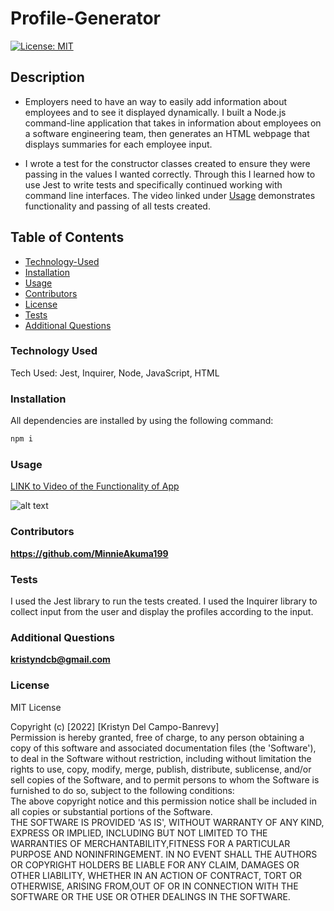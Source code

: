 # Profile-Generator

[![License: MIT](https://img.shields.io/badge/License-MIT-yellow.svg)](https://opensource.org/licenses/MIT)

## Description

- Employers need to have an way to easily add information about employees and to see it displayed dynamically. I built a Node.js command-line application that takes in information about employees on a software engineering team, then generates an HTML webpage that displays summaries for each employee input.

- I wrote a test for the constructor classes created to ensure they were passing in the values I wanted correctly. Through this I learned how to use Jest to write tests and specifically continued working with command line interfaces. The video linked under [Usage](#usage) demonstrates functionality and passing of all tests created.

## Table of Contents

- [Technology-Used](#technology-used)
- [Installation](#installation)
- [Usage](#usage)
- [Contributors](#contributors)
- [License](#license)
- [Tests](#tests)
- [Additional Questions](#additional-questions)

### Technology Used

Tech Used: Jest, Inquirer, Node, JavaScript, HTML

### Installation

All dependencies are installed by using the following command:

```md
npm i
```

### Usage

[LINK to Video of the Functionality of App](https://drive.google.com/file/d/1gL9vhOhiQ5rNkwI0tRZSJDoYo8MrgvMS/view)

![alt text](/Profile-Generator/assets/screencastify.gif)

### Contributors

**https://github.com/MinnieAkuma199**

### Tests

I used the Jest library to run the tests created. I used the Inquirer library to collect input from the user and display the profiles according to the input.

### Additional Questions

**kristyndcb@gmail.com**

### License

MIT License

Copyright (c) [2022] [Kristyn Del Campo-Banrevy]<br /> Permission is hereby granted, free of charge, to any person obtaining a copy of this software and associated documentation files (the 'Software'), to deal in the Software without restriction, including without limitation the rights to use, copy, modify, merge, publish, distribute, sublicense, and/or sell copies of the Software, and to permit persons to whom the Software is furnished to do so, subject to the following conditions:<br />The above copyright notice and this permission notice shall be included in all copies or substantial portions of the Software.<br />THE SOFTWARE IS PROVIDED 'AS IS', WITHOUT WARRANTY OF ANY KIND, EXPRESS OR IMPLIED, INCLUDING BUT NOT LIMITED TO THE WARRANTIES OF MERCHANTABILITY,FITNESS FOR A PARTICULAR PURPOSE AND NONINFRINGEMENT. IN NO EVENT SHALL THE AUTHORS OR COPYRIGHT HOLDERS BE LIABLE FOR ANY CLAIM, DAMAGES OR OTHER LIABILITY, WHETHER IN AN ACTION OF CONTRACT, TORT OR OTHERWISE, ARISING FROM,OUT OF OR IN CONNECTION WITH THE SOFTWARE OR THE USE OR OTHER DEALINGS IN THE SOFTWARE.
